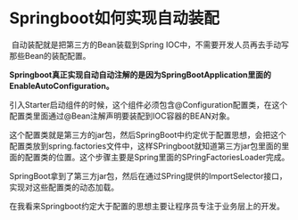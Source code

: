 # Springboot如何实现自动装配

​	自动装配就是把第三方的Bean装载到Spring IOC中，不需要开发人员再去手动写那些Bean的装配配置。

​	**Springboot真正实现自动自动注解的是因为SpringBootApplication里面的EnableAutoConfiguration。**

​		引入Starter启动组件的时候，这个组件必须包含@Configuration配置类，在这个配置类里面通过@Bean注解声明要装配到IOC容器的BEAN对象。

​		这个配置类就是第三方的jar包，然后SpringBoot中约定优于配置思想，会把这个配置类放到spring.factories文件中，这样SPringboot就知道第三方jar包里面的里面的配置类的位置。这个步骤主要是Spring里面的SPringFactoriesLoader完成。

​		SpringBoot拿到了第三方jar包，然后在通过SPring提供的ImportSelector接口，实现对这些配置类的动态加载。

​	在我看来Springboot约定大于配置的思想主要让程序员专注于业务层上的开发。


